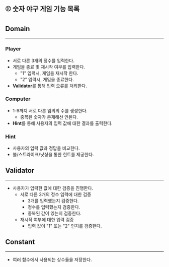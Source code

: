 ## ⚾️ 숫자 야구 게임 기능 목록 

## Domain

---
### Player

- 서로 다른 3개의 정수를 입력한다.
- 게임을 종료 및 재시작 여부를 입력한다.
  - "1" 입력시, 게임을 재시작 한다.
  - "2" 입력시, 게임을 종료한다.
- **Validator**를 통해 입력 오류를 처리한다.


### Computer

- 1-9까지 서로 다른 임의의 수를 생성한다.
  - 중복된 숫자가 존재해선 안된다.
- **Hint**를 통해 사용자의 입력 값에 대한 결과를 출력한다.

### Hint

- 사용자의 입력 값과 정답을 비교한다.
- 볼/스트라이크/낫싱을 통한 힌트를 제공한다.

## Validator

---
- 사용자가 입력한 값에 대한 검증을 진행한다.
  - 서로 다른 3개의 정수 입력에 대한 검증
    - 3개를 입력했는지 검증한다.
    - 정수를 입력했는지 검증한다.
    - 중복된 값이 있는지 검증한다.
  - 재시작 여부에 대한 입력 검증
    - 입력 값이 "1" 또는 "2" 인지를 검증한다.


## Constant

---
- 여러 함수에서 사용되는 상수들을 저장한다.
